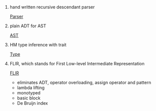 1. hand written recursive descendant parser

    [Parser](./src/Parser)
2. plain ADT for AST

    [AST](./src/AST)
3. HM type inference with trait

    [Type](./src/Semantic/Type)
4. FLIR, which stands for First Low-level Intermediate Representation

    [FLIR](./src/FLIR)
   - eliminates ADT, operator overloading, assign operator and pattern
   - lambda lifting
   - monotyped
   - basic block
   - De Bruijn index
